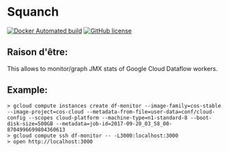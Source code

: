 Squanch
=======

[![Docker Automated build](https://img.shields.io/docker/automated/jrottenberg/ffmpeg.svg)](https://hub.docker.com/r/ravwojdyla/squanch/)
[![GitHub license](https://img.shields.io/github/license/ravwojdyla/squanch.svg)](./LICENSE)

## Raison d'être:

This allows to monitor/graph JMX stats of Google Cloud Dataflow workers.

## Example:

```
> gcloud compute instances create df-monitor --image-family=cos-stable --image-project=cos-cloud --metadata-from-file=user-data=conf/cloud-config --scopes cloud-platform --machine-type=n1-standard-8 --boot-disk-size=500GB --metadata=job-id=2017-09-20_03_58_00-8704996699804360613
> gcloud compute ssh df-monitor -- -L3000:localhost:3000
> open http://localhost:3000
```

